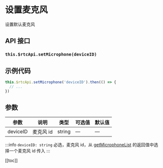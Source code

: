 # 设置麦克风

设置默认麦克风

## API 接口

### `this.$rtcApi.setMicrophone(deviceID)`

## 示例代码

```js
this.$rtcApi.setMicrophone('deviceID').then(() => {
  // ...
})
```

## 参数

| 参数     | 说明      | 类型   | 可选值 | 默认值 |
| -------- | --------- | ------ | ------ | ------ |
| deviceID | 麦克风 id | string | —      | —      |

:::info
`deviceID: string` 必选，麦克风 id，从 [getMicrophoneList](getMicrophoneList.html) 的返回值中选择一个麦克风 id 传入
:::

[[toc]]
